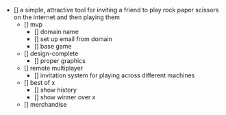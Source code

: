 - [] a simple, attractive tool for inviting a friend to play rock paper scissors on the internet and then playing them
	- [] mvp
		- [] domain name
		- [] set up email from domain
		- [] base game
	- [] design-complete
		- [] proper graphics
	- [] remote multiplayer
		- [] invitation system for playing across different machines
	- [] best of x
		- [] show history
		- [] show winner over x
	- [] merchandise
